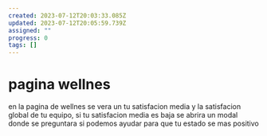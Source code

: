 ```yaml
---
created: 2023-07-12T20:03:33.085Z
updated: 2023-07-12T20:05:59.739Z
assigned: ""
progress: 0
tags: []
---
```


# pagina  wellnes 

en la pagina de wellnes se vera un  tu satisfacion media  y la satisfacion global de tu equipo, si tu satisfacion media es baja se abrira un modal donde se preguntara si  podemos ayudar para que tu estado se mas positivo
